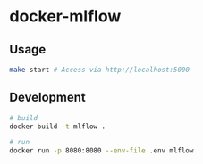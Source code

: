 # docker-mlflow

## Usage
```bash
make start # Access via http://localhost:5000
```

## Development

```bash
# build
docker build -t mlflow .

# run
docker run -p 8080:8080 --env-file .env mlflow
```
